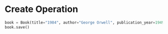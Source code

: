 # Create Operation

```python
book = Book(title="1984", author="George Orwell", publication_year=1949)
book.save()
